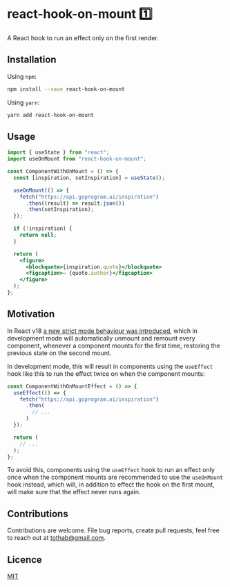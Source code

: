 # react-hook-on-mount 1️⃣

A React hook to run an effect only on the first render.

## Installation

Using `npm`:

```sh
npm install --save react-hook-on-mount
```

Using `yarn`:

```sh
yarn add react-hook-on-mount
```

## Usage

```jsx
import { useState } from "react";
import useOnMount from "react-hook-on-mount";

const ComponentWithOnMount = () => {
  const [inspiration, setInspiration] = useState();

  useOnMount(() => {
    fetch("https://api.goprogram.ai/inspiration")
      .then((result) => result.json())
      .then(setInspiration);
  });

  if (!inspiration) {
    return null;
  }

  return (
    <figure>
      <blockquote>{inspiration.quote}</blockquote>
      <figcaption>— {quote.author}</figcaption>
    </figure>
  );
};
```

## Motivation

In React v18 [a new strict mode behaviour was introduced](https://reactjs.org/blog/2022/03/29/react-v18.html#new-strict-mode-behaviors), which in development mode will automatically unmount and remount every component, whenever a component mounts for the first time, restoring the previous state on the second mount.

In development mode, this will result in components using the `useEffect` hook like this to run the effect twice on when the component mounts:

```jsx
const ComponentWithOnMountEffect = () => {
  useEffect(() => {
    fetch("https://api.goprogram.ai/inspiration")
      .then(
        // ...
      )
  });

  return (
    // ...
  );
};
```

To avoid this, components using the `useEffect` hook to run an effect only once when the component mounts are recommended to use the `useOnMount` hook instead, which will, in addition to effect the hook on the first mount, will make sure that the effect never runs again.

## Contributions

Contributions are welcome. File bug reports, create pull requests, feel free to reach out at tothab@gmail.com.

## Licence

[MIT](./LICENSE)

